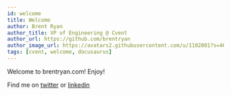 ```yaml
---
id: welcome
title: Welcome
author: Brent Ryan
author_title: VP of Engineering @ Cvent
author_url: https://github.com/brentryan
author_image_url: https://avatars2.githubusercontent.com/u/1102801?s=460&v=4
tags: [cvent, welcome, docusaurus]
---
```


Welcome to brentryan.com! Enjoy!

Find me on [twitter](https://twitter.com/tweetbrentryan) or [linkedin](https://www.linkedin.com/in/brentryan)
